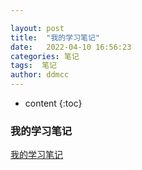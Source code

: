 ```yaml
---

layout: post
title:  "我的学习笔记"
date:   2022-04-10 16:56:23
categories: 笔记
tags:  笔记
author: ddmcc
---
```


* content
{:toc}


### 我的学习笔记

[我的学习笔记](https://study.ddmcc.cn/)